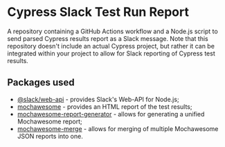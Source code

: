 # Cypress Slack Test Run Report

A repository containing a GitHub Actions workflow and a Node.js script to send parsed Cypress results report as a Slack message.
Note that this repository doesn't include an actual Cypress project, but rather it can be integrated within your project to allow for Slack reporting 
of Cypress test results.

## Packages used

* [@slack/web-api](https://www.npmjs.com/package/@slack/web-api) - provides Slack's Web-API for Node.js;
* [mochawesome](https://www.npmjs.com/package/mochawesome) - provides an HTML report of the test results;
* [mochawesome-report-generator](https://www.npmjs.com/package/mochawesome-report-generator) - allows for generating a unified Mochawesome report;
* [mochawesome-merge](https://www.npmjs.com/package/mochawesome-merge) - allows for merging of multiple Mochawesome JSON reports into one.
